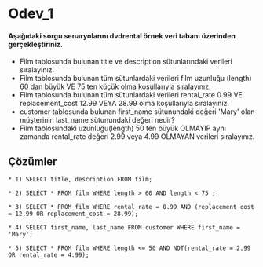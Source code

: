 # Odev_1



#### Aşağıdaki sorgu senaryolarını dvdrental örnek veri tabanı üzerinden gerçekleştiriniz.

- Film tablosunda bulunan title ve description sütunlarındaki verileri sıralayınız.
- Film tablosunda bulunan tüm sütunlardaki verileri film uzunluğu (length) 60 dan büyük VE 75 ten küçük olma koşullarıyla sıralayınız.
- Film tablosunda bulunan tüm sütunlardaki verileri rental_rate 0.99 VE replacement_cost 12.99 VEYA 28.99 olma koşullarıyla sıralayınız.
- customer tablosunda bulunan first_name sütunundaki değeri 'Mary' olan müşterinin last_name sütunundaki değeri nedir?
- Film tablosundaki uzunluğu(length) 50 ten büyük OLMAYIP aynı zamanda rental_rate değeri 2.99 veya 4.99 OLMAYAN verileri sıralayınız.


## Çözümler

```PostgreSQL
* 1) SELECT title, description FROM film;
```
```PostgreSQL
* 2) SELECT * FROM film WHERE length > 60 AND length < 75 ;
```
```PostgreSQL
* 3) SELECT * FROM film WHERE rental_rate = 0.99 AND (replacement_cost = 12.99 OR replacement_cost = 28.99);
```
```PostgreSQL
* 4) SELECT first_name, last_name FROM customer WHERE first_name = 'Mary';
```
```PostgreSQL
* 5) SELECT * FROM film WHERE length <= 50 AND NOT(rental_rate = 2.99 OR rental_rate = 4.99);
```







